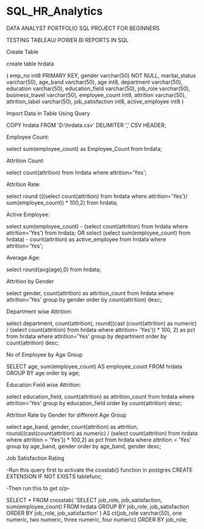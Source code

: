 # SQL_HR_Analytics

DATA ANALYST PORTFOLIO SQL PROJECT FOR BEGINNERS

TESTING TABLEAU/ POWER BI REPORTS IN SQL

Create Table

create table hrdata

(
	emp_no int8 PRIMARY KEY,
	gender varchar(50) NOT NULL,
 	marital_status varchar(50),
 	age_band varchar(50),
	age int8,
	department varchar(50),
	education varchar(50),
	education_field varchar(50),
	job_role varchar(50),
	business_travel varchar(50),
	employee_count int8,
	attrition varchar(50),
	attrition_label varchar(50),
	job_satisfaction int8,
	active_employee int8
)

Import Data in Table Using Query

COPY hrdata FROM 'D:\hrdata.csv' DELIMITER ',' CSV HEADER;

Employee Count:

select sum(employee_count) as Employee_Count from hrdata;

Attrition Count:

select count(attrition) from hrdata where attrition='Yes';

Attrition Rate:

select 
round (((select count(attrition) from hrdata where attrition='Yes')/ 
sum(employee_count)) * 100,2)
from hrdata;

Active Employee:

select sum(employee_count) - (select count(attrition) from hrdata  where attrition='Yes') from hrdata;
OR
select (select sum(employee_count) from hrdata) - count(attrition) as active_employee from hrdata
where attrition='Yes';

Average Age:

select round(avg(age),0) from hrdata;

Attrition by Gender

select gender, count(attrition) as attrition_count from hrdata
where attrition='Yes'
group by gender
order by count(attrition) desc;

Department wise Attrition:

select department, count(attrition), round((cast (count(attrition) as numeric) / 
(select count(attrition) from hrdata where attrition= 'Yes')) * 100, 2) as pct from hrdata
where attrition='Yes'
group by department 
order by count(attrition) desc;


No of Employee by Age Group

SELECT age,  sum(employee_count) AS employee_count FROM hrdata
GROUP BY age
order by age;

Education Field wise Attrition:

select education_field, count(attrition) as attrition_count from hrdata
where attrition='Yes'
group by education_field
order by count(attrition) desc;

Attrition Rate by Gender for different Age Group

select age_band, gender, count(attrition) as attrition, 
round((cast(count(attrition) as numeric) / (select count(attrition) from hrdata where attrition = 'Yes')) * 100,2) as pct
from hrdata
where attrition = 'Yes'
group by age_band, gender
order by age_band, gender desc;

Job Satisfaction Rating

-Run this query first to activate the cosstab() function in postgres
CREATE EXTENSION IF NOT EXISTS tablefunc;

-Then run this to get o/p-

SELECT *
FROM crosstab(
  'SELECT job_role, job_satisfaction, sum(employee_count)
   FROM hrdata
   GROUP BY job_role, job_satisfaction
   ORDER BY job_role, job_satisfaction'
	) AS ct(job_role varchar(50), one numeric, two numeric, three numeric, four numeric)
ORDER BY job_role;
